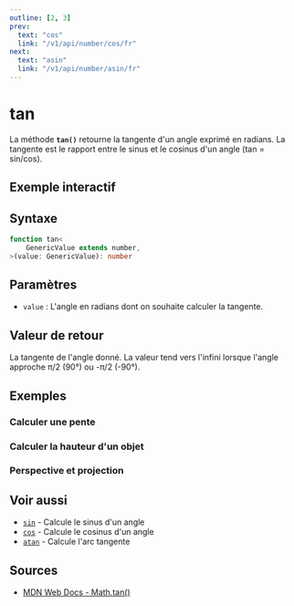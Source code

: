 ```yaml
---
outline: [2, 3]
prev:
  text: "cos"
  link: "/v1/api/number/cos/fr"
next:
  text: "asin"
  link: "/v1/api/number/asin/fr"
---
```


# tan

La méthode **`tan()`** retourne la tangente d'un angle exprimé en radians. La tangente est le rapport entre le sinus et le cosinus d'un angle (tan = sin/cos).

## Exemple interactif

<MonacoTSEditor
  src="/v1/api/number/tan/examples/tryout.doc.ts"
  majorVersion="v1"
  height="250px"
/>

## Syntaxe

```typescript
function tan<
	GenericValue extends number,
>(value: GenericValue): number
```

## Paramètres

- `value` : L'angle en radians dont on souhaite calculer la tangente.

## Valeur de retour

La tangente de l'angle donné. La valeur tend vers l'infini lorsque l'angle approche π/2 (90°) ou -π/2 (-90°).

## Exemples

### Calculer une pente

<MonacoTSEditor
  	src="/v1/api/number/tan/examples/calculateSlope.doc.ts"
  	majorVersion="v1"
	height="400px"
/>

### Calculer la hauteur d'un objet

<MonacoTSEditor
  	src="/v1/api/number/tan/examples/calculateHeight.doc.ts"
  	majorVersion="v1"
	height="450px"
/>

### Perspective et projection

<MonacoTSEditor
  	src="/v1/api/number/tan/examples/perspective.doc.ts"
  	majorVersion="v1"
	height="500px"
/>

## Voir aussi

- [`sin`](/v1/api/number/sin/fr) - Calcule le sinus d'un angle
- [`cos`](/v1/api/number/cos/fr) - Calcule le cosinus d'un angle
- [`atan`](/v1/api/number/atan/fr) - Calcule l'arc tangente

## Sources

- [MDN Web Docs - Math.tan()](https://developer.mozilla.org/fr/docs/Web/JavaScript/Reference/Global_Objects/Math/tan)
